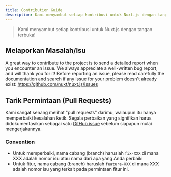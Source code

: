 ```yaml
---
title: Contribution Guide
description: Kami menyambut setiap kontribusi untuk Nuxt.js dengan tangan terbuka!
---
```


> Kami menyambut setiap kontribusi untuk Nuxt.js dengan tangan terbuka!

## Melaporkan Masalah/Isu

A great way to contribute to the project is to send a detailed report when you encounter an issue. We always appreciate a well-written bug report, and will thank you for it! Before reporting an issue, please read carefully the documentation and search if any issue for your problem doesn't already exist: https://github.com/nuxt/nuxt.js/issues

## Tarik Permintaan (Pull Requests)

Kami sangat senang melihat "pull requests" darimu, walaupun itu hanya memperbaiki kesalahan ketik. Segala perbaikan yang signifikan harus didokumentasikan sebagai satu [GitHub issue](https://github.com/nuxt/nuxt.js/issues) sebelum siapapun mulai mengerjakannya.

### Convention

- Untuk memperbaiki, nama cabang (branch) haruslah `fix-XXX` di mana XXX adalah nomor isu atau nama dari apa yang Anda perbaiki
- Untuk fitur, nama cabang (branch) haruslah `feature-XXX` di mana XXX adalah nomor isu yang terkait pada permintaan fitur ini.

